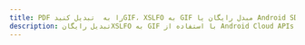 ---title: PDF را به  تبدیل کنیدGIF، XSLFO به GIF مبدل رایگان یا Android SDKdescription: تبدیل رایگانXSLFO به GIF با استفاده از Android Cloud APIs & SDK همچنین اسناد PDF را در Cloud ایجاد، ویرایش و رندر کنید.---